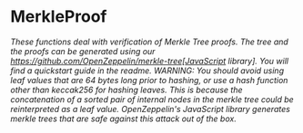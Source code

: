 # MerkleProof







*These functions deal with verification of Merkle Tree proofs. The tree and the proofs can be generated using our https://github.com/OpenZeppelin/merkle-tree[JavaScript library]. You will find a quickstart guide in the readme. WARNING: You should avoid using leaf values that are 64 bytes long prior to hashing, or use a hash function other than keccak256 for hashing leaves. This is because the concatenation of a sorted pair of internal nodes in the merkle tree could be reinterpreted as a leaf value. OpenZeppelin&#39;s JavaScript library generates merkle trees that are safe against this attack out of the box.*



